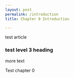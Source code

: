 ```yaml
---
layout: post
permalink: /introduction
title: Chapter 0 Introduction

---
```


test article

### test level 3 heading

more text

Test chapter 0
